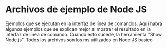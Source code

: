 # Archivos de ejemplo de Node JS
Ejemplos que se ejecutan en la interfaz de línea de comandos. Aqui habrá algunos ejemplos que se explican mejor al mostrar el resultado en la interfaz de línea de comando.  Cuando esto sucede, la herramienta "Show Node.js". Todos los archivos son los ms utilizados en Node JS basico 
